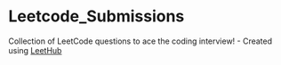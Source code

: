 # Leetcode_Submissions
Collection of LeetCode questions to ace the coding interview! - Created using [LeetHub](https://github.com/QasimWani/LeetHub)
